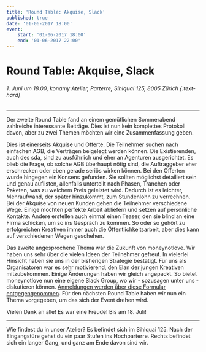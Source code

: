 ```yaml
---
title: 'Round Table: Akquise, Slack'
published: true
date: '01-06-2017 18:00'
event:
    start: '01-06-2017 18:00'
    end: '01-06-2017 22:00'
---
```


# Round Table: Akquise, Slack

###### 1. Juni um 18.00, konamy Atelier, Parterre, Sihlquai 125, 8005 Zürich {.text-hard}

---

Der zweite Round Table fand an einem gemütlichen Sommerabend zahlreiche interessante Beiträge. Dies ist nun kein komplettes Protokoll davon, aber zu zwei Themen möchten wir eine Zusammenfassung geben. 

Dies ist einerseits Akquise und Offerte. Die Teilnehmer suchen nach einfachen AGB, die Verträgen beigelegt werden können. Die Existierenden, auch des sda, sind zu ausführlich und eher an Agenturen ausgerichtet. Es blieb die Frage, ob solche AGB überhaupt nötig sind, die Auftraggeber eher erschrecken oder eben gerade seriös wirken können. Bei den Offerten wurde hingegen ein Konsens gefunden. Sie sollten möglichst detailiert sein und genau auflisten, allenfalls unterteilt nach Phasen, Tranchen oder Paketen, was zu welchem Preis geleistet wird. Dadurch ist es leichter, Mehraufwand, der später hinzukommt, zum Stundenlohn zu verrechnen. Bei der Akquise von neuen Kunden gehen die Teilnehmer verschiedene Wege. Einige möchten perfekte Arbeit abliefern und setzen auf persönliche Kontakte. Andere erstellen auch einmal einen Teaser, den sie blind an eine Firma schicken, um so ins Gespräch zu kommen. So oder so gehört zu erfolgreichen Kreativen immer auch die Öffentlichkeitsarbeit, aber dies kann auf verschiedenen Wegen geschehen. 

Das zweite angesprochene Thema war die Zukunft von moneynotlove. Wir haben uns sehr über die vielen Ideen der Teilnehmer gefreut. In vielerlei Hinsicht haben sie uns in der bisherigen Strategie bestätigt. Für uns als Organisatoren war es sehr motivierend, den Elan der jungen Kreativen mitzubekommen. Einige Änderungen haben wir gleich angepackt. So bietet moneynotlove nun eine eigene Slack Group, wo wir - sozusagen unter uns - diskutieren können. [Anmeldungen werden über diese Formular entgegengenommen](/signup). Für den nächsten Round Table haben wir nun ein Thema vorgegeben, um das sich der Event drehen wird. 

Vielen Dank an alle! Es war eine Freude! Bis am 18. Juli!

---

Wie findest du in unser Atelier?
Es befindet sich im Sihlquai 125. Nach der Eingangstüre gehst du ein paar Stufen ins Hochparterre. Rechts befindet sich ein langer Gang, und ganz am Ende davon sind wir.
